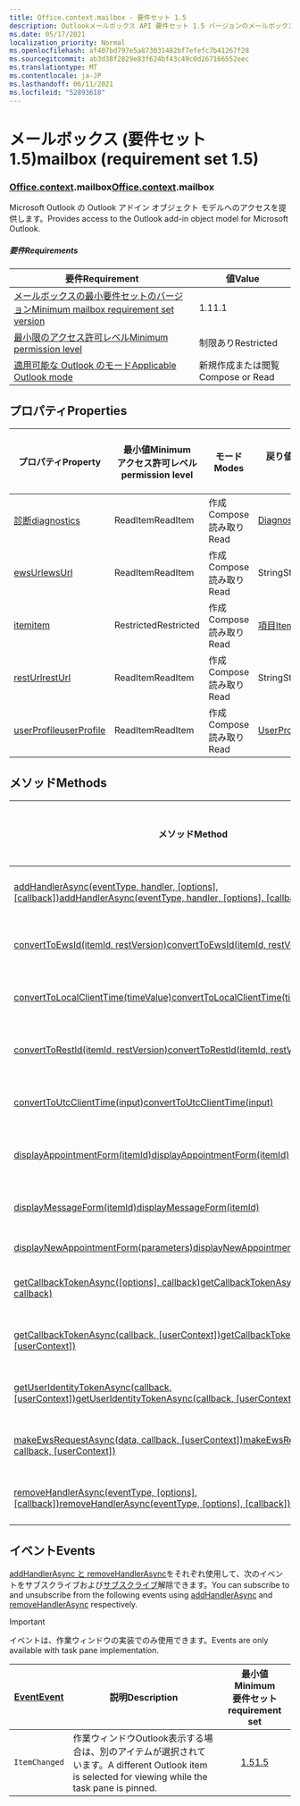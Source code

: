 ```yaml
---
title: Office.context.mailbox - 要件セット 1.5
description: Outlookメールボックス API 要件セット 1.5 バージョンのメールボックス オブジェクト モデル。
ms.date: 05/17/2021
localization_priority: Normal
ms.openlocfilehash: af407bd797e5a873031482bf7efefc7b41267f28
ms.sourcegitcommit: ab3d38f2829e83f624bf43c49c0d267166552eec
ms.translationtype: MT
ms.contentlocale: ja-JP
ms.lasthandoff: 06/11/2021
ms.locfileid: "52893618"
---
```

# <a name="mailbox-requirement-set-15"></a><span data-ttu-id="6d05d-103">メールボックス (要件セット 1.5)</span><span class="sxs-lookup"><span data-stu-id="6d05d-103">mailbox (requirement set 1.5)</span></span>

### <a name="officecontextmailbox"></a><span data-ttu-id="6d05d-104">[Office](office.md)[.context](office.context.md).mailbox</span><span class="sxs-lookup"><span data-stu-id="6d05d-104">[Office](office.md)[.context](office.context.md).mailbox</span></span>

<span data-ttu-id="6d05d-105">Microsoft Outlook の Outlook アドイン オブジェクト モデルへのアクセスを提供します。</span><span class="sxs-lookup"><span data-stu-id="6d05d-105">Provides access to the Outlook add-in object model for Microsoft Outlook.</span></span>

##### <a name="requirements"></a><span data-ttu-id="6d05d-106">要件</span><span class="sxs-lookup"><span data-stu-id="6d05d-106">Requirements</span></span>

|<span data-ttu-id="6d05d-107">要件</span><span class="sxs-lookup"><span data-stu-id="6d05d-107">Requirement</span></span>| <span data-ttu-id="6d05d-108">値</span><span class="sxs-lookup"><span data-stu-id="6d05d-108">Value</span></span>|
|---|---|
|[<span data-ttu-id="6d05d-109">メールボックスの最小要件セットのバージョン</span><span class="sxs-lookup"><span data-stu-id="6d05d-109">Minimum mailbox requirement set version</span></span>](../../requirement-sets/outlook-api-requirement-sets.md)| <span data-ttu-id="6d05d-110">1.1</span><span class="sxs-lookup"><span data-stu-id="6d05d-110">1.1</span></span>|
|[<span data-ttu-id="6d05d-111">最小限のアクセス許可レベル</span><span class="sxs-lookup"><span data-stu-id="6d05d-111">Minimum permission level</span></span>](../../../outlook/understanding-outlook-add-in-permissions.md)| <span data-ttu-id="6d05d-112">制限あり</span><span class="sxs-lookup"><span data-stu-id="6d05d-112">Restricted</span></span>|
|[<span data-ttu-id="6d05d-113">適用可能な Outlook のモード</span><span class="sxs-lookup"><span data-stu-id="6d05d-113">Applicable Outlook mode</span></span>](../../../outlook/outlook-add-ins-overview.md#extension-points)| <span data-ttu-id="6d05d-114">新規作成または閲覧</span><span class="sxs-lookup"><span data-stu-id="6d05d-114">Compose or Read</span></span>|

## <a name="properties"></a><span data-ttu-id="6d05d-115">プロパティ</span><span class="sxs-lookup"><span data-stu-id="6d05d-115">Properties</span></span>

| <span data-ttu-id="6d05d-116">プロパティ</span><span class="sxs-lookup"><span data-stu-id="6d05d-116">Property</span></span> | <span data-ttu-id="6d05d-117">最小値</span><span class="sxs-lookup"><span data-stu-id="6d05d-117">Minimum</span></span><br><span data-ttu-id="6d05d-118">アクセス許可レベル</span><span class="sxs-lookup"><span data-stu-id="6d05d-118">permission level</span></span> | <span data-ttu-id="6d05d-119">モード</span><span class="sxs-lookup"><span data-stu-id="6d05d-119">Modes</span></span> | <span data-ttu-id="6d05d-120">戻り値の種類</span><span class="sxs-lookup"><span data-stu-id="6d05d-120">Return type</span></span> | <span data-ttu-id="6d05d-121">最小値</span><span class="sxs-lookup"><span data-stu-id="6d05d-121">Minimum</span></span><br><span data-ttu-id="6d05d-122">要件セット</span><span class="sxs-lookup"><span data-stu-id="6d05d-122">requirement set</span></span> |
|---|---|---|---|:---:|
| [<span data-ttu-id="6d05d-123">診断</span><span class="sxs-lookup"><span data-stu-id="6d05d-123">diagnostics</span></span>](/javascript/api/outlook/office.mailbox?view=outlook-js-1.5&preserve-view=true#diagnostics) | <span data-ttu-id="6d05d-124">ReadItem</span><span class="sxs-lookup"><span data-stu-id="6d05d-124">ReadItem</span></span> | <span data-ttu-id="6d05d-125">作成</span><span class="sxs-lookup"><span data-stu-id="6d05d-125">Compose</span></span><br><span data-ttu-id="6d05d-126">読み取り</span><span class="sxs-lookup"><span data-stu-id="6d05d-126">Read</span></span> | [<span data-ttu-id="6d05d-127">Diagnostics</span><span class="sxs-lookup"><span data-stu-id="6d05d-127">Diagnostics</span></span>](/javascript/api/outlook/office.diagnostics?view=outlook-js-1.5&preserve-view=true) | [<span data-ttu-id="6d05d-128">1.1</span><span class="sxs-lookup"><span data-stu-id="6d05d-128">1.1</span></span>](../requirement-set-1.1/outlook-requirement-set-1.1.md) |
| [<span data-ttu-id="6d05d-129">ewsUrl</span><span class="sxs-lookup"><span data-stu-id="6d05d-129">ewsUrl</span></span>](/javascript/api/outlook/office.mailbox?view=outlook-js-1.5&preserve-view=true#ewsurl) | <span data-ttu-id="6d05d-130">ReadItem</span><span class="sxs-lookup"><span data-stu-id="6d05d-130">ReadItem</span></span> | <span data-ttu-id="6d05d-131">作成</span><span class="sxs-lookup"><span data-stu-id="6d05d-131">Compose</span></span><br><span data-ttu-id="6d05d-132">読み取り</span><span class="sxs-lookup"><span data-stu-id="6d05d-132">Read</span></span> | <span data-ttu-id="6d05d-133">String</span><span class="sxs-lookup"><span data-stu-id="6d05d-133">String</span></span> | [<span data-ttu-id="6d05d-134">1.1</span><span class="sxs-lookup"><span data-stu-id="6d05d-134">1.1</span></span>](../requirement-set-1.1/outlook-requirement-set-1.1.md) |
| [<span data-ttu-id="6d05d-135">item</span><span class="sxs-lookup"><span data-stu-id="6d05d-135">item</span></span>](office.context.mailbox.item.md) | <span data-ttu-id="6d05d-136">Restricted</span><span class="sxs-lookup"><span data-stu-id="6d05d-136">Restricted</span></span> | <span data-ttu-id="6d05d-137">作成</span><span class="sxs-lookup"><span data-stu-id="6d05d-137">Compose</span></span><br><span data-ttu-id="6d05d-138">読み取り</span><span class="sxs-lookup"><span data-stu-id="6d05d-138">Read</span></span> | [<span data-ttu-id="6d05d-139">項目</span><span class="sxs-lookup"><span data-stu-id="6d05d-139">Item</span></span>](/javascript/api/outlook/office.item?view=outlook-js-1.5&preserve-view=true) | [<span data-ttu-id="6d05d-140">1.1</span><span class="sxs-lookup"><span data-stu-id="6d05d-140">1.1</span></span>](../requirement-set-1.1/outlook-requirement-set-1.1.md) |
| [<span data-ttu-id="6d05d-141">restUrl</span><span class="sxs-lookup"><span data-stu-id="6d05d-141">restUrl</span></span>](/javascript/api/outlook/office.mailbox?view=outlook-js-1.5&preserve-view=true#resturl) | <span data-ttu-id="6d05d-142">ReadItem</span><span class="sxs-lookup"><span data-stu-id="6d05d-142">ReadItem</span></span> | <span data-ttu-id="6d05d-143">作成</span><span class="sxs-lookup"><span data-stu-id="6d05d-143">Compose</span></span><br><span data-ttu-id="6d05d-144">読み取り</span><span class="sxs-lookup"><span data-stu-id="6d05d-144">Read</span></span> | <span data-ttu-id="6d05d-145">String</span><span class="sxs-lookup"><span data-stu-id="6d05d-145">String</span></span> | [<span data-ttu-id="6d05d-146">1.5</span><span class="sxs-lookup"><span data-stu-id="6d05d-146">1.5</span></span>](../requirement-set-1.5/outlook-requirement-set-1.5.md) |
| [<span data-ttu-id="6d05d-147">userProfile</span><span class="sxs-lookup"><span data-stu-id="6d05d-147">userProfile</span></span>](/javascript/api/outlook/office.mailbox?view=outlook-js-1.5&preserve-view=true#userprofile) | <span data-ttu-id="6d05d-148">ReadItem</span><span class="sxs-lookup"><span data-stu-id="6d05d-148">ReadItem</span></span> | <span data-ttu-id="6d05d-149">作成</span><span class="sxs-lookup"><span data-stu-id="6d05d-149">Compose</span></span><br><span data-ttu-id="6d05d-150">読み取り</span><span class="sxs-lookup"><span data-stu-id="6d05d-150">Read</span></span> | [<span data-ttu-id="6d05d-151">UserProfile</span><span class="sxs-lookup"><span data-stu-id="6d05d-151">UserProfile</span></span>](/javascript/api/outlook/office.userprofile?view=outlook-js-1.5&preserve-view=true) | [<span data-ttu-id="6d05d-152">1.1</span><span class="sxs-lookup"><span data-stu-id="6d05d-152">1.1</span></span>](../requirement-set-1.1/outlook-requirement-set-1.1.md) |

## <a name="methods"></a><span data-ttu-id="6d05d-153">メソッド</span><span class="sxs-lookup"><span data-stu-id="6d05d-153">Methods</span></span>

| <span data-ttu-id="6d05d-154">メソッド</span><span class="sxs-lookup"><span data-stu-id="6d05d-154">Method</span></span> | <span data-ttu-id="6d05d-155">最小値</span><span class="sxs-lookup"><span data-stu-id="6d05d-155">Minimum</span></span><br><span data-ttu-id="6d05d-156">アクセス許可レベル</span><span class="sxs-lookup"><span data-stu-id="6d05d-156">permission level</span></span> | <span data-ttu-id="6d05d-157">モード</span><span class="sxs-lookup"><span data-stu-id="6d05d-157">Modes</span></span> | <span data-ttu-id="6d05d-158">最小値</span><span class="sxs-lookup"><span data-stu-id="6d05d-158">Minimum</span></span><br><span data-ttu-id="6d05d-159">要件セット</span><span class="sxs-lookup"><span data-stu-id="6d05d-159">requirement set</span></span> |
|---|---|---|:---:|
| <span data-ttu-id="6d05d-160">[addHandlerAsync(eventType, handler, [options], [callback])](/javascript/api/outlook/office.mailbox?view=outlook-js-1.5&preserve-view=true#addhandlerasync-eventtype--handler--options--callback-)</span><span class="sxs-lookup"><span data-stu-id="6d05d-160">[addHandlerAsync(eventType, handler, [options], [callback])](/javascript/api/outlook/office.mailbox?view=outlook-js-1.5&preserve-view=true#addhandlerasync-eventtype--handler--options--callback-)</span></span> | <span data-ttu-id="6d05d-161">ReadItem</span><span class="sxs-lookup"><span data-stu-id="6d05d-161">ReadItem</span></span> | <span data-ttu-id="6d05d-162">作成</span><span class="sxs-lookup"><span data-stu-id="6d05d-162">Compose</span></span><br><span data-ttu-id="6d05d-163">読み取り</span><span class="sxs-lookup"><span data-stu-id="6d05d-163">Read</span></span> | [<span data-ttu-id="6d05d-164">1.5</span><span class="sxs-lookup"><span data-stu-id="6d05d-164">1.5</span></span>](../requirement-set-1.5/outlook-requirement-set-1.5.md) |
| [<span data-ttu-id="6d05d-165">convertToEwsId(itemId, restVersion)</span><span class="sxs-lookup"><span data-stu-id="6d05d-165">convertToEwsId(itemId, restVersion)</span></span>](/javascript/api/outlook/office.mailbox?view=outlook-js-1.5&preserve-view=true#converttoewsid-itemid--restversion-) | <span data-ttu-id="6d05d-166">Restricted</span><span class="sxs-lookup"><span data-stu-id="6d05d-166">Restricted</span></span> | <span data-ttu-id="6d05d-167">作成</span><span class="sxs-lookup"><span data-stu-id="6d05d-167">Compose</span></span><br><span data-ttu-id="6d05d-168">読み取り</span><span class="sxs-lookup"><span data-stu-id="6d05d-168">Read</span></span> | [<span data-ttu-id="6d05d-169">1.3</span><span class="sxs-lookup"><span data-stu-id="6d05d-169">1.3</span></span>](../requirement-set-1.3/outlook-requirement-set-1.3.md) |
| [<span data-ttu-id="6d05d-170">convertToLocalClientTime(timeValue)</span><span class="sxs-lookup"><span data-stu-id="6d05d-170">convertToLocalClientTime(timeValue)</span></span>](/javascript/api/outlook/office.mailbox?view=outlook-js-1.5&preserve-view=true#converttolocalclienttime-timevalue-) | <span data-ttu-id="6d05d-171">ReadItem</span><span class="sxs-lookup"><span data-stu-id="6d05d-171">ReadItem</span></span> | <span data-ttu-id="6d05d-172">作成</span><span class="sxs-lookup"><span data-stu-id="6d05d-172">Compose</span></span><br><span data-ttu-id="6d05d-173">読み取り</span><span class="sxs-lookup"><span data-stu-id="6d05d-173">Read</span></span> | [<span data-ttu-id="6d05d-174">1.1</span><span class="sxs-lookup"><span data-stu-id="6d05d-174">1.1</span></span>](../requirement-set-1.1/outlook-requirement-set-1.1.md) |
| [<span data-ttu-id="6d05d-175">convertToRestId(itemId, restVersion)</span><span class="sxs-lookup"><span data-stu-id="6d05d-175">convertToRestId(itemId, restVersion)</span></span>](/javascript/api/outlook/office.mailbox?view=outlook-js-1.5&preserve-view=true#converttorestid-itemid--restversion-) | <span data-ttu-id="6d05d-176">Restricted</span><span class="sxs-lookup"><span data-stu-id="6d05d-176">Restricted</span></span> | <span data-ttu-id="6d05d-177">作成</span><span class="sxs-lookup"><span data-stu-id="6d05d-177">Compose</span></span><br><span data-ttu-id="6d05d-178">読み取り</span><span class="sxs-lookup"><span data-stu-id="6d05d-178">Read</span></span> | [<span data-ttu-id="6d05d-179">1.3</span><span class="sxs-lookup"><span data-stu-id="6d05d-179">1.3</span></span>](../requirement-set-1.3/outlook-requirement-set-1.3.md) |
| [<span data-ttu-id="6d05d-180">convertToUtcClientTime(input)</span><span class="sxs-lookup"><span data-stu-id="6d05d-180">convertToUtcClientTime(input)</span></span>](/javascript/api/outlook/office.mailbox?view=outlook-js-1.5&preserve-view=true#converttoutcclienttime-input-) | <span data-ttu-id="6d05d-181">ReadItem</span><span class="sxs-lookup"><span data-stu-id="6d05d-181">ReadItem</span></span> | <span data-ttu-id="6d05d-182">作成</span><span class="sxs-lookup"><span data-stu-id="6d05d-182">Compose</span></span><br><span data-ttu-id="6d05d-183">読み取り</span><span class="sxs-lookup"><span data-stu-id="6d05d-183">Read</span></span> | [<span data-ttu-id="6d05d-184">1.1</span><span class="sxs-lookup"><span data-stu-id="6d05d-184">1.1</span></span>](../requirement-set-1.1/outlook-requirement-set-1.1.md) |
| [<span data-ttu-id="6d05d-185">displayAppointmentForm(itemId)</span><span class="sxs-lookup"><span data-stu-id="6d05d-185">displayAppointmentForm(itemId)</span></span>](/javascript/api/outlook/office.mailbox?view=outlook-js-1.5&preserve-view=true#displayappointmentform-itemid-) | <span data-ttu-id="6d05d-186">ReadItem</span><span class="sxs-lookup"><span data-stu-id="6d05d-186">ReadItem</span></span> | <span data-ttu-id="6d05d-187">作成</span><span class="sxs-lookup"><span data-stu-id="6d05d-187">Compose</span></span><br><span data-ttu-id="6d05d-188">読み取り</span><span class="sxs-lookup"><span data-stu-id="6d05d-188">Read</span></span> | [<span data-ttu-id="6d05d-189">1.1</span><span class="sxs-lookup"><span data-stu-id="6d05d-189">1.1</span></span>](../requirement-set-1.1/outlook-requirement-set-1.1.md) |
| [<span data-ttu-id="6d05d-190">displayMessageForm(itemId)</span><span class="sxs-lookup"><span data-stu-id="6d05d-190">displayMessageForm(itemId)</span></span>](/javascript/api/outlook/office.mailbox?view=outlook-js-1.5&preserve-view=true#displaymessageform-itemid-) | <span data-ttu-id="6d05d-191">ReadItem</span><span class="sxs-lookup"><span data-stu-id="6d05d-191">ReadItem</span></span> | <span data-ttu-id="6d05d-192">作成</span><span class="sxs-lookup"><span data-stu-id="6d05d-192">Compose</span></span><br><span data-ttu-id="6d05d-193">読み取り</span><span class="sxs-lookup"><span data-stu-id="6d05d-193">Read</span></span> | [<span data-ttu-id="6d05d-194">1.1</span><span class="sxs-lookup"><span data-stu-id="6d05d-194">1.1</span></span>](../requirement-set-1.1/outlook-requirement-set-1.1.md) |
| [<span data-ttu-id="6d05d-195">displayNewAppointmentForm(parameters)</span><span class="sxs-lookup"><span data-stu-id="6d05d-195">displayNewAppointmentForm(parameters)</span></span>](/javascript/api/outlook/office.mailbox?view=outlook-js-1.5&preserve-view=true#displaynewappointmentform-parameters-) | <span data-ttu-id="6d05d-196">ReadItem</span><span class="sxs-lookup"><span data-stu-id="6d05d-196">ReadItem</span></span> | <span data-ttu-id="6d05d-197">読み取り</span><span class="sxs-lookup"><span data-stu-id="6d05d-197">Read</span></span> | [<span data-ttu-id="6d05d-198">1.1</span><span class="sxs-lookup"><span data-stu-id="6d05d-198">1.1</span></span>](../requirement-set-1.1/outlook-requirement-set-1.1.md) |
| <span data-ttu-id="6d05d-199">[getCallbackTokenAsync([options], callback)](/javascript/api/outlook/office.mailbox?view=outlook-js-1.5&preserve-view=true#getcallbacktokenasync-options--callback-)</span><span class="sxs-lookup"><span data-stu-id="6d05d-199">[getCallbackTokenAsync([options], callback)](/javascript/api/outlook/office.mailbox?view=outlook-js-1.5&preserve-view=true#getcallbacktokenasync-options--callback-)</span></span> | <span data-ttu-id="6d05d-200">ReadItem</span><span class="sxs-lookup"><span data-stu-id="6d05d-200">ReadItem</span></span> | <span data-ttu-id="6d05d-201">作成</span><span class="sxs-lookup"><span data-stu-id="6d05d-201">Compose</span></span><br><span data-ttu-id="6d05d-202">読み取り</span><span class="sxs-lookup"><span data-stu-id="6d05d-202">Read</span></span> | [<span data-ttu-id="6d05d-203">1.5</span><span class="sxs-lookup"><span data-stu-id="6d05d-203">1.5</span></span>](../requirement-set-1.5/outlook-requirement-set-1.5.md) |
| <span data-ttu-id="6d05d-204">[getCallbackTokenAsync(callback, [userContext])](/javascript/api/outlook/office.mailbox?view=outlook-js-1.5&preserve-view=true#getcallbacktokenasync-callback--usercontext-)</span><span class="sxs-lookup"><span data-stu-id="6d05d-204">[getCallbackTokenAsync(callback, [userContext])](/javascript/api/outlook/office.mailbox?view=outlook-js-1.5&preserve-view=true#getcallbacktokenasync-callback--usercontext-)</span></span> | <span data-ttu-id="6d05d-205">ReadItem</span><span class="sxs-lookup"><span data-stu-id="6d05d-205">ReadItem</span></span> | <span data-ttu-id="6d05d-206">作成</span><span class="sxs-lookup"><span data-stu-id="6d05d-206">Compose</span></span><br><span data-ttu-id="6d05d-207">読み取り</span><span class="sxs-lookup"><span data-stu-id="6d05d-207">Read</span></span> | [<span data-ttu-id="6d05d-208">1.3</span><span class="sxs-lookup"><span data-stu-id="6d05d-208">1.3</span></span>](../requirement-set-1.3/outlook-requirement-set-1.3.md)<br>[<span data-ttu-id="6d05d-209">1.1</span><span class="sxs-lookup"><span data-stu-id="6d05d-209">1.1</span></span>](../requirement-set-1.1/outlook-requirement-set-1.1.md) |
| <span data-ttu-id="6d05d-210">[getUserIdentityTokenAsync(callback, [userContext])](/javascript/api/outlook/office.mailbox?view=outlook-js-1.5&preserve-view=true#getuseridentitytokenasync-callback--usercontext-)</span><span class="sxs-lookup"><span data-stu-id="6d05d-210">[getUserIdentityTokenAsync(callback, [userContext])](/javascript/api/outlook/office.mailbox?view=outlook-js-1.5&preserve-view=true#getuseridentitytokenasync-callback--usercontext-)</span></span> | <span data-ttu-id="6d05d-211">ReadItem</span><span class="sxs-lookup"><span data-stu-id="6d05d-211">ReadItem</span></span> | <span data-ttu-id="6d05d-212">作成</span><span class="sxs-lookup"><span data-stu-id="6d05d-212">Compose</span></span><br><span data-ttu-id="6d05d-213">読み取り</span><span class="sxs-lookup"><span data-stu-id="6d05d-213">Read</span></span> | [<span data-ttu-id="6d05d-214">1.1</span><span class="sxs-lookup"><span data-stu-id="6d05d-214">1.1</span></span>](../requirement-set-1.1/outlook-requirement-set-1.1.md) |
| <span data-ttu-id="6d05d-215">[makeEwsRequestAsync(data, callback, [userContext])](/javascript/api/outlook/office.mailbox?view=outlook-js-1.5&preserve-view=true#makeewsrequestasync-data--callback--usercontext-)</span><span class="sxs-lookup"><span data-stu-id="6d05d-215">[makeEwsRequestAsync(data, callback, [userContext])](/javascript/api/outlook/office.mailbox?view=outlook-js-1.5&preserve-view=true#makeewsrequestasync-data--callback--usercontext-)</span></span> | <span data-ttu-id="6d05d-216">ReadWriteMailbox</span><span class="sxs-lookup"><span data-stu-id="6d05d-216">ReadWriteMailbox</span></span> | <span data-ttu-id="6d05d-217">作成</span><span class="sxs-lookup"><span data-stu-id="6d05d-217">Compose</span></span><br><span data-ttu-id="6d05d-218">読み取り</span><span class="sxs-lookup"><span data-stu-id="6d05d-218">Read</span></span> | [<span data-ttu-id="6d05d-219">1.1</span><span class="sxs-lookup"><span data-stu-id="6d05d-219">1.1</span></span>](../requirement-set-1.1/outlook-requirement-set-1.1.md) |
| <span data-ttu-id="6d05d-220">[removeHandlerAsync(eventType, [options], [callback])](/javascript/api/outlook/office.mailbox?view=outlook-js-1.5&preserve-view=true#removehandlerasync-eventtype--options--callback-)</span><span class="sxs-lookup"><span data-stu-id="6d05d-220">[removeHandlerAsync(eventType, [options], [callback])](/javascript/api/outlook/office.mailbox?view=outlook-js-1.5&preserve-view=true#removehandlerasync-eventtype--options--callback-)</span></span> | <span data-ttu-id="6d05d-221">ReadItem</span><span class="sxs-lookup"><span data-stu-id="6d05d-221">ReadItem</span></span> | <span data-ttu-id="6d05d-222">作成</span><span class="sxs-lookup"><span data-stu-id="6d05d-222">Compose</span></span><br><span data-ttu-id="6d05d-223">読み取り</span><span class="sxs-lookup"><span data-stu-id="6d05d-223">Read</span></span> | [<span data-ttu-id="6d05d-224">1.5</span><span class="sxs-lookup"><span data-stu-id="6d05d-224">1.5</span></span>](../requirement-set-1.5/outlook-requirement-set-1.5.md) |

## <a name="events"></a><span data-ttu-id="6d05d-225">イベント</span><span class="sxs-lookup"><span data-stu-id="6d05d-225">Events</span></span>

<span data-ttu-id="6d05d-226">[addHandlerAsync と removeHandlerAsync](/javascript/api/outlook/office.mailbox?view=outlook-js-1.5&preserve-view=true#addhandlerasync-eventtype--handler--options--callback-)をそれぞれ使用して、次のイベントをサブスクライブおよび[サブスクライブ](/javascript/api/outlook/office.mailbox?view=outlook-js-1.5&preserve-view=true#removehandlerasync-eventtype--options--callback-)解除できます。</span><span class="sxs-lookup"><span data-stu-id="6d05d-226">You can subscribe to and unsubscribe from the following events using [addHandlerAsync](/javascript/api/outlook/office.mailbox?view=outlook-js-1.5&preserve-view=true#addhandlerasync-eventtype--handler--options--callback-) and [removeHandlerAsync](/javascript/api/outlook/office.mailbox?view=outlook-js-1.5&preserve-view=true#removehandlerasync-eventtype--options--callback-) respectively.</span></span>

> [!IMPORTANT]
> <span data-ttu-id="6d05d-227">イベントは、作業ウィンドウの実装でのみ使用できます。</span><span class="sxs-lookup"><span data-stu-id="6d05d-227">Events are only available with task pane implementation.</span></span>

| [<span data-ttu-id="6d05d-228">Event</span><span class="sxs-lookup"><span data-stu-id="6d05d-228">Event</span></span>](/javascript/api/office/office.eventtype) | <span data-ttu-id="6d05d-229">説明</span><span class="sxs-lookup"><span data-stu-id="6d05d-229">Description</span></span> | <span data-ttu-id="6d05d-230">最小値</span><span class="sxs-lookup"><span data-stu-id="6d05d-230">Minimum</span></span><br><span data-ttu-id="6d05d-231">要件セット</span><span class="sxs-lookup"><span data-stu-id="6d05d-231">requirement set</span></span> |
|---|---|:---:|
|`ItemChanged`| <span data-ttu-id="6d05d-232">作業ウィンドウOutlook表示する場合は、別のアイテムが選択されています。</span><span class="sxs-lookup"><span data-stu-id="6d05d-232">A different Outlook item is selected for viewing while the task pane is pinned.</span></span> | [<span data-ttu-id="6d05d-233">1.5</span><span class="sxs-lookup"><span data-stu-id="6d05d-233">1.5</span></span>](../requirement-set-1.5/outlook-requirement-set-1.5.md) |
